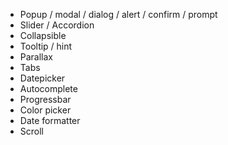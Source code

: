 - Popup / modal / dialog / alert / confirm / prompt
- Slider / Accordion
- Collapsible
- Tooltip / hint
- Parallax
- Tabs
- Datepicker
- Autocomplete
- Progressbar
- Color picker
- Date formatter
- Scroll 